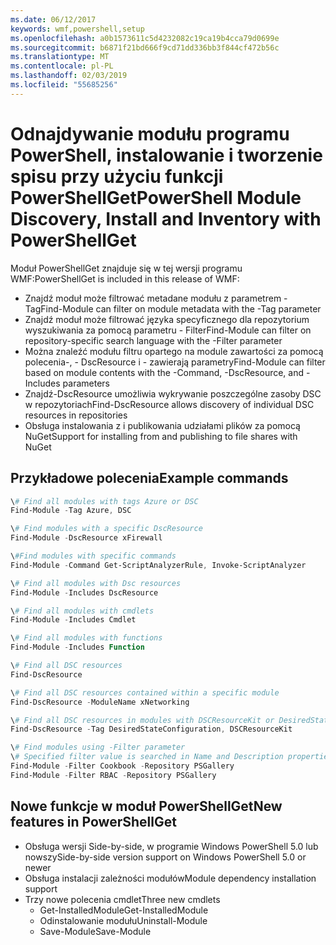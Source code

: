 ```yaml
---
ms.date: 06/12/2017
keywords: wmf,powershell,setup
ms.openlocfilehash: a0b1573611c5d4232082c19ca19b4cca79d0699e
ms.sourcegitcommit: b6871f21bd666f9cd71dd336bb3f844cf472b56c
ms.translationtype: MT
ms.contentlocale: pl-PL
ms.lasthandoff: 02/03/2019
ms.locfileid: "55685256"
---
```

# <a name="powershell-module-discovery-install-and-inventory-with-powershellget"></a><span data-ttu-id="6a5dc-102">Odnajdywanie modułu programu PowerShell, instalowanie i tworzenie spisu przy użyciu funkcji PowerShellGet</span><span class="sxs-lookup"><span data-stu-id="6a5dc-102">PowerShell Module Discovery, Install and Inventory with PowerShellGet</span></span>

<span data-ttu-id="6a5dc-103">Moduł PowerShellGet znajduje się w tej wersji programu WMF:</span><span class="sxs-lookup"><span data-stu-id="6a5dc-103">PowerShellGet is included in this release of WMF:</span></span>
-   <span data-ttu-id="6a5dc-104">Znajdź moduł może filtrować metadane modułu z parametrem - Tag</span><span class="sxs-lookup"><span data-stu-id="6a5dc-104">Find-Module can filter on module metadata with the -Tag parameter</span></span>
-   <span data-ttu-id="6a5dc-105">Znajdź moduł może filtrować języka specyficznego dla repozytorium wyszukiwania za pomocą parametru - Filter</span><span class="sxs-lookup"><span data-stu-id="6a5dc-105">Find-Module can filter on repository-specific search language with the -Filter parameter</span></span>
-   <span data-ttu-id="6a5dc-106">Można znaleźć modułu filtru opartego na module zawartości za pomocą polecenia-, - DscResource i - zawierają parametry</span><span class="sxs-lookup"><span data-stu-id="6a5dc-106">Find-Module can filter based on module contents with the -Command, -DscResource, and -Includes parameters</span></span>
-   <span data-ttu-id="6a5dc-107">Znajdź-DscResource umożliwia wykrywanie poszczególne zasoby DSC w repozytoriach</span><span class="sxs-lookup"><span data-stu-id="6a5dc-107">Find-DscResource allows discovery of individual DSC resources in repositories</span></span>
-   <span data-ttu-id="6a5dc-108">Obsługa instalowania z i publikowania udziałami plików za pomocą NuGet</span><span class="sxs-lookup"><span data-stu-id="6a5dc-108">Support for installing from and publishing to file shares with NuGet</span></span>

## <a name="example-commands"></a><span data-ttu-id="6a5dc-109">Przykładowe polecenia</span><span class="sxs-lookup"><span data-stu-id="6a5dc-109">Example commands</span></span>
```powershell
\# Find all modules with tags Azure or DSC
Find-Module -Tag Azure, DSC

\# Find modules with a specific DscResource
Find-Module -DscResource xFirewall

\#Find modules with specific commands
Find-Module -Command Get-ScriptAnalyzerRule, Invoke-ScriptAnalyzer

\# Find all modules with Dsc resources
Find-Module -Includes DscResource

\# Find all modules with cmdlets
Find-Module -Includes Cmdlet

\# Find all modules with functions
Find-Module -Includes Function

\# Find all DSC resources
Find-DscResource

\# Find all DSC resources contained within a specific module
Find-DscResource -ModuleName xNetworking

\# Find all DSC resources in modules with DSCResourceKit or DesiredStateConfiguration
Find-DscResource -Tag DesiredStateConfiguration, DSCResourceKit

\# Find modules using -Filter parameter
\# Specified filter value is searched in Name and Description properties
Find-Module -Filter Cookbook -Repository PSGallery
Find-Module -Filter RBAC -Repository PSGallery
```

## <a name="new-features-in-powershellget"></a><span data-ttu-id="6a5dc-110">Nowe funkcje w moduł PowerShellGet</span><span class="sxs-lookup"><span data-stu-id="6a5dc-110">New features in PowerShellGet</span></span>
-   <span data-ttu-id="6a5dc-111">Obsługa wersji Side-by-side, w programie Windows PowerShell 5.0 lub nowszy</span><span class="sxs-lookup"><span data-stu-id="6a5dc-111">Side-by-side version support on Windows PowerShell 5.0 or newer</span></span>
-   <span data-ttu-id="6a5dc-112">Obsługa instalacji zależności modułów</span><span class="sxs-lookup"><span data-stu-id="6a5dc-112">Module dependency installation support</span></span>
-   <span data-ttu-id="6a5dc-113">Trzy nowe polecenia cmdlet</span><span class="sxs-lookup"><span data-stu-id="6a5dc-113">Three new cmdlets</span></span>
    -   <span data-ttu-id="6a5dc-114">Get-InstalledModule</span><span class="sxs-lookup"><span data-stu-id="6a5dc-114">Get-InstalledModule</span></span>
    -   <span data-ttu-id="6a5dc-115">Odinstalowanie modułu</span><span class="sxs-lookup"><span data-stu-id="6a5dc-115">Uninstall-Module</span></span>
    -   <span data-ttu-id="6a5dc-116">Save-Module</span><span class="sxs-lookup"><span data-stu-id="6a5dc-116">Save-Module</span></span>
